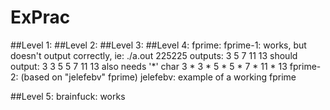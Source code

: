 # ExPrac

##Level 1:
##Level 2:
##Level 3:
##Level 4:
	fprime:
		fprime-1:
			works, but doesn't output correctly, ie:
				./a.out 225225
					outputs:
				3 5 7 11 13
					should output:
				3 3 5 5 7 11 13
					also needs '*' char
				3 * 3 * 5 * 5 * 7 * 11 * 13
		fprime-2: (based on "jelefebv" fprime)
		jelefebv: example of a working fprime

##Level 5:
	brainfuck:
		works

